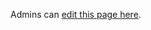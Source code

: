 Admins can [edit this page here](https://docs.google.com/spreadsheets/d/1prZfvn1xr4zu_-N0LtuokI7XkAcg8rkWkxkA-o7E2WA/edit#gid=0).

<!--<div class="video-container"><iframe src="https://docs.google.com/spreadsheets/d/e/2PACX-1vTDoWnCBRnRwjpWpC8HALnqJidINDaqn3t5_df_6hfh1NX88b5d1LtPrgAzfaqt0a259l8q9pqcCMgA/pubhtml?widget=true&amp;headers=false"></iframe></div>-->

